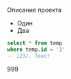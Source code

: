 Описание проекта

* Один
* Два

```sql
select * from temp
where temp.id = '1'
-- 123/. Текст
```


999